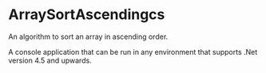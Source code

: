 # ArraySortAscendingcs
An algorithm to sort an array in ascending order.

A console application that can be run in any environment that supports .Net version 4.5 and upwards. 
